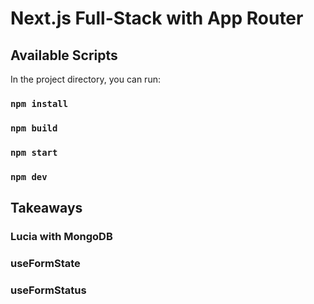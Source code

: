 # Next.js Full-Stack with App Router

## Available Scripts

In the project directory, you can run:

### `npm install`

### `npm build`

### `npm start`

### `npm dev`

## Takeaways

### Lucia with MongoDB

### useFormState

### useFormStatus

